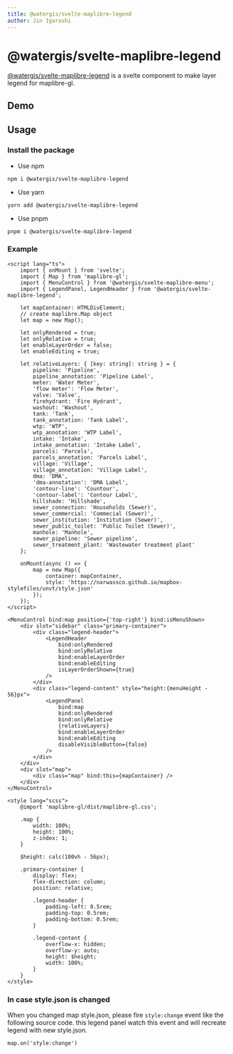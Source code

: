 ```yaml
---
title: @watergis/svelte-maplibre-legend
author: Jin Igarashi
---
```


<script lang="ts">
	import LegendExample from "$lib/components/LegendExample.svelte";
</script>

# @watergis/svelte-maplibre-legend

[@watergis/svelte-maplibre-legend](https://github.com/watergis/svelte-maplibre-components/tree/main/packages/legend) is a svelte component to make layer legend for maplibre-gl.

## Demo

<LegendExample />

## Usage

### Install the package

- Use npm

```
npm i @watergis/svelte-maplibre-legend
```

- Use yarn

```
yarn add @watergis/svelte-maplibre-legend
```

- Use pnpm

```
pnpm i @watergis/svelte-maplibre-legend
```

### Example

```svelte
<script lang="ts">
	import { onMount } from 'svelte';
	import { Map } from 'maplibre-gl';
	import { MenuControl } from '@watergis/svelte-maplibre-menu';
	import { LegendPanel, LegendHeader } from '@watergis/svelte-maplibre-legend';

	let mapContainer: HTMLDivElement;
	// create maplibre.Map object
	let map = new Map();

	let onlyRendered = true;
	let onlyRelative = true;
	let enableLayerOrder = false;
	let enableEditing = true;

	let relativeLayers: { [key: string]: string } = {
		pipeline: 'Pipeline',
		pipeline_annotation: 'Pipeline Label',
		meter: 'Water Meter',
		'flow meter': 'Flow Meter',
		valve: 'Valve',
		firehydrant: 'Fire Hydrant',
		washout: 'Washout',
		tank: 'Tank',
		tank_annotation: 'Tank Label',
		wtp: 'WTP',
		wtp_annotation: 'WTP Label',
		intake: 'Intake',
		intake_annotation: 'Intake Label',
		parcels: 'Parcels',
		parcels_annotation: 'Parcels Label',
		village: 'Village',
		village_annotation: 'Village Label',
		dma: 'DMA',
		'dma-annotation': 'DMA Label',
		'contour-line': 'Countour',
		'contour-label': 'Contour Label',
		hillshade: 'Hillshade',
		sewer_connection: 'Households (Sewer)',
		sewer_commercial: 'Commecial (Sewer)',
		sewer_institution: 'Institution (Sewer)',
		sewer_public_toilet: 'Public Toilet (Sewer)',
		manhole: 'Manhole',
		sewer_pipeline: 'Sewer pipeline',
		sewer_treatment_plant: 'Wastewater treatment plant'
	};

	onMount(async () => {
		map = new Map({
			container: mapContainer,
			style: 'https://narwassco.github.io/mapbox-stylefiles/unvt/style.json'
		});
	});
</script>

<MenuControl bind:map position={'top-right'} bind:isMenuShown>
	<div slot="sidebar" class="primary-container">
		<div class="legend-header">
			<LegendHeader
				bind:onlyRendered
				bind:onlyRelative
				bind:enableLayerOrder
				bind:enableEditing
				isLayerOrderShown={true}
			/>
		</div>
		<div class="legend-content" style="height:{menuHeight - 56}px">
			<LegendPanel
				bind:map
				bind:onlyRendered
				bind:onlyRelative
				{relativeLayers}
				bind:enableLayerOrder
				bind:enableEditing
				disableVisibleButton={false}
			/>
		</div>
	</div>
	<div slot="map">
		<div class="map" bind:this={mapContainer} />
	</div>
</MenuControl>

<style lang="scss">
	@import 'maplibre-gl/dist/maplibre-gl.css';

	.map {
		width: 100%;
		height: 100%;
		z-index: 1;
	}

	$height: calc(100vh - 56px);

	.primary-container {
		display: flex;
		flex-direction: column;
		position: relative;

		.legend-header {
			padding-left: 0.5rem;
			padding-top: 0.5rem;
			padding-bottom: 0.5rem;
		}

		.legend-content {
			overflow-x: hidden;
			overflow-y: auto;
			height: $height;
			width: 100%;
		}
	}
</style>
```

### In case style.json is changed

When you changed map style.json, please fire `style:change` event like the following source code. this legend panel watch this event and will recreate legend with new style.json.

```shell
map.on('style:change')
```
